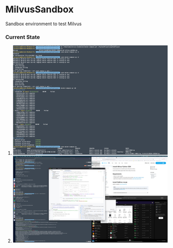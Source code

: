 # MilvusSandbox
Sandbox environment to test Milvus

### Current State

1. ![Milvus Running Locally](https://github.com/12Siva/MilvusSandbox/blob/main/Milvus%20Locally%20Running.png)
2. ![Milvus Connection Successful](https://github.com/12Siva/MilvusSandbox/blob/main/Milvus%20Connection%20Successful.png)

